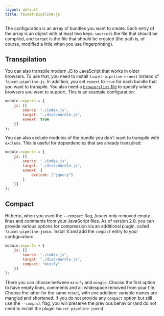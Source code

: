 ```yaml
---
layout: default
title: faucet-pipeline-js
---
```


The configuration is an array of bundles you want to create. Each entry of the
array is an object with at least two keys: `source` is the file that should
be compiled, and `target` is the file that should be created (the path is, of
course, modified a little when you use fingerprinting).

## Transpilation

You can also transpile modern JS to JavaScript that works in older browsers. To
use that, you need to install `faucet-pipeline-esnext` instead of
`faucet-pipeline-js`. In addition, you set `esnext` to `true` for each bundle
that you want to transpile. You also need a [`browserslist`
file](https://github.com/ai/browserslist/) to specify which browsers you want to
support. This is an example configuration:

```js
module.exports = {
    js: [{
        source: "./index.js",
        target: "./dist/bundle.js",
        esnext: true
    }]
};
```

You can also exclude modules of the bundle you don't want to transpile with
`exclude`. This is useful for dependencies that are already transpiled:

```js
module.exports = {
    js: [{
        source: "./index.js",
        target: "./dist/bundle.js",
        esnext: {
            exclude: ["jquery"]
        }
    }]
};
```

## Compact
Hitherto, when you used the `--compact` flag, _faucet_ only removed empty lines
and comments from your JavaScript files. As of version 2.0, you can provide
various options for compression via an additional plugin,
called `faucet-pipeline-jsmin`. Install it and add the `compact` entry
to your configuration:

```js
module.exports = {
    js: [{
        source: "./index.js",
        target: "./dist/bundle.js",
        compact: "minify"
    }]
};
```

There you can choose between `minify` and `mangle`. Choose the first option
to have empty lines, comments and all whitespace removed from your file.
Choose the latter for the same result, with one addition:
variable names are mangled and shortened.
If you do not provide any `compact` option but still use the `--compact` flag,
you will preserve the previous behavior (and do not need to install
the plugin `faucet-pipeline-jsmin`).

